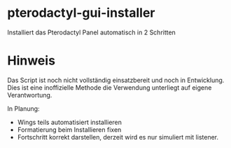 # pterodactyl-gui-installer
Installiert das Pterodactyl Panel automatisch in 2 Schritten


# Hinweis
Das Script ist noch nicht vollständig einsatzbereit und noch in Entwicklung. Dies ist eine inoffizielle Methode die Verwendung unterliegt auf eigene Verantwortung.



In Planung:
- Wings teils automatisiert installieren
- Formatierung beim Installieren fixen
- Fortschritt korrekt darstellen, derzeit wird es nur simuliert mit listener.
